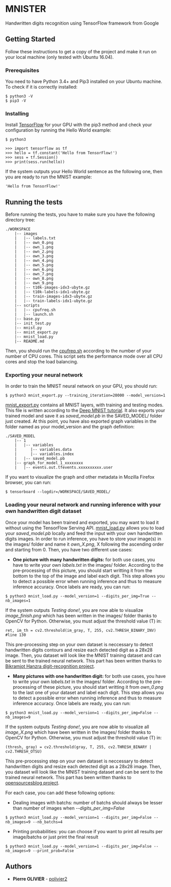 # MNISTER

Handwritten digits recognition using TensorFlow framework from Google

## Getting Started

Follow these instructions to get a copy of the project and make it run on your local machine (only tested with Ubuntu 16.04). 

### Prerequisites

You need to have Python 3.4+ and Pip3 installed on your Ubuntu machine. To check if it is correctly installed:

```
$ python3 -V
$ pip3 -V
```

### Installing

Install [TensorFlow](http://www.tensorflow.org/install/install_linux) for your GPU with the pip3 method and check your configuration by running the Hello World example:

```
$ python3
```
```
>>> import tensorflow as tf
>>> hello = tf.constant('Hello from TensorFlow!')
>>> sess = tf.Session()
>>> print(sess.run(hello))
```

If the system outputs your Hello World sentence as the following one, then you are ready to run the MNIST example:

```
'Hello from TensorFlow!'
```

## Running the tests

Before running the tests, you have to make sure you have the following directory tree:

```
./WORKSPACE
	|-- images
	|	|-- labels.txt
	|	|-- own_0.png
	|	|-- own_1.png
	|	|-- own_2.png
	|	|-- own_3.png
	|	|-- own_4.png
	|	|-- own_5.png
	|	|-- own_6.png
	|	|-- own_7.png
	|	|-- own_8.png
	|	|-- own_9.png
	|	|-- t10k-images-idx3-ubyte.gz
	|	|-- t10k-labels-idx1-ubyte.gz
	|	|-- train-images-idx3-ubyte.gz
	|	|-- train-labels-idx1-ubyte.gz
	|-- scripts
	|	|-- cpufreq.sh
	|	|-- launch.sh
	|-- base.py
	|-- init_test.py
	|-- mnist.py
	|-- mnist_export.py
	|-- mnist_load.py
	|-- README.md	
```

Then, you should run the [cpufreq.sh](https://github.com/polivier2/MNISTER/blob/master/scripts/cpufreq.sh) according to the number of your number of CPU cores. This script sets the performance mode over all CPU cores and stop the load balancing.

### Exporting your neural network

In order to train the MNIST neural network on your GPU, you should run:

```
$ python3 mnist_export.py --training_iteration=20000 --model_version=1
```

[mnist_export.py](https://github.com/polivier2/MNISTER/blob/master/mnist_export.py) contains all MNIST layers, with training and testing modes. This file is written according to the [Deep MNIST tutorial](http://www.tensorflow.org/versions/r1.4/get_started/mnist/pros). It also exports your trained model and save it as *saved_model.pb* in the SAVED_MODEL/ folder just created. At this point, you have also exported graph variables in the folder named as your model_version and the graph definition:

```
./SAVED_MODEL
	|-- 1
	|   |-- variables
	|	   |-- variables.data
	|	   |-- variables.index
	|   |-- saved_model.pb
	|-- graph_for_model_1_xxxxxxxx
	|   |-- events.out.tfevents.xxxxxxxxxx.user
```

If you want to visualize the graph and other metadata in Mozilla Firefox browser, you can run:

```
$ tensorboard --logdir=/WORKSPACE/SAVED_MODEL/
```

### Loading your neural network and running inference with your own handwritten digit dataset

Once your model has been trained and exported, you may want to load it without using the TensorFlow Serving API. [mnist_load.py](https://github.com/polivier2/MNISTER/blob/master/mnist_load.py) allows you to load your *saved_model.pb* locally and feed the input with your own handwritten digits images. In order to run inference, you have to store your image(s) in the images/ folder and name it *own_X.png*, X following the ascending order and starting from 0. Then, you have two different use cases:

* **One picture with many handwritten digits:** for both use cases, you have to write your own *labels.txt* in the images/ folder. According to the pre-processing of this picture, you should start writting it from the bottom to the top of the image and label each digit. This step allows you to detect a possible error when running inference and thus to measure inference accuracy. Once labels are ready, you can run:

```
$ python3 mnist_load.py --model_version=1 --digits_per_img=True --nb_images=1
``` 

If the system outputs *Testing done!*, you are now able to visualize *image_finish.png* which has been written in the images/ folder thanks to OpenCV for Python. Otherwise, you must adjust the threshold value (T) in:

```
ret, im_th = cv2.threshold(im_gray, T, 255, cv2.THRESH_BINARY_INV) #line 130
```

This pre-processing step on your own dataset is neccessary to detect handwritten digits contours and resize each detected digit as a 28x28 image. Then, you dataset will look like the MNIST training dataset and can be sent to the trained neural network. This part has been written thanks to [Bikramjot Hanzra digit-recognition project](http://github.com/bikz05/digit-recognition/blob/master/performRecognition.py). 

* **Many pictures with one handwritten digit:** for both use cases, you have to write your own *labels.txt* in the images/ folder. According to the pre-processing of these picture, you should start writting it from *own_0.png* to the last one of your dataset and label each digit. This step allows you to detect a possible error when running inference and thus to measure inference accuracy. Once labels are ready, you can run:

```
$ python3 mnist_load.py --model_version=1 --digits_per_img=False --nb_images=9
``` 

If the system outputs *Testing done!*, you are now able to visualize all *image_X.png* which have been written in the images/ folder thanks to OpenCV for Python. Otherwise, you must adjust the threshold value (T) in:

```
(thresh, gray) = cv2.threshold(gray, T, 255, cv2.THRESH_BINARY | cv2.THRESH_OTSU)
```

This pre-processing step on your own dataset is neccessary to detect handwritten digits and resize each detected digit as a 28x28 image. Then, you dataset will look like the MNIST training dataset and can be sent to the trained neural network. This part has been written thanks to [opensourcesblog project](https://github.com/opensourcesblog/tensorflow-mnist/blob/master/step2.py).

For each case, you can add these following options:

* Dealing images with batchs: number of batchs should always be lesser than number of images when *--digits_per_img=False*

```
$ python3 mnist_load.py --model_version=1 --digits_per_img=False --nb_images=9 --nb_batchs=4
``` 

* Printing probabilities: you can choose if you want to print all results per image/batchs or just print the final result

```
$ python3 mnist_load.py --model_version=1 --digits_per_img=False --nb_images=9 --print_prob=False 
``` 

## Authors

* **Pierre OLIVIER** - [polivier2](https://github.com/polivier2)
